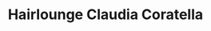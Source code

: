 ---
title: "Hairlounge Claudia Coratella"
url: /buehl/hairlounge-claudia-coratella/
shop: Friseur
---